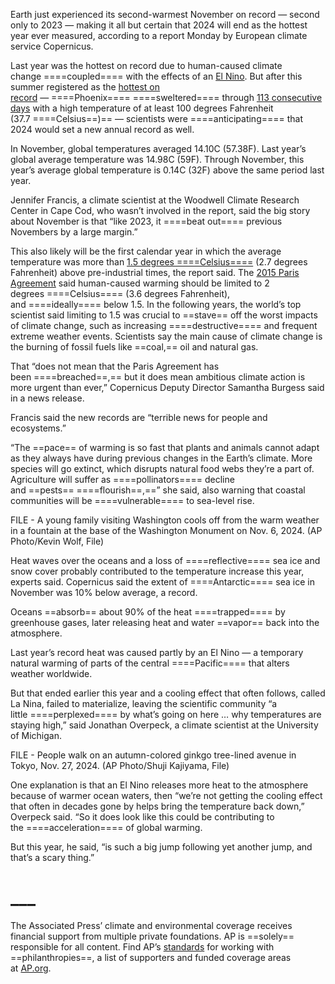 

Earth just experienced its second-warmest November on record — second only to 2023 — making it all but certain that 2024 will end as the hottest year ever measured, according to a report Monday by European climate service Copernicus.

Last year was the hottest on record due to human-caused climate change ====coupled==== with the effects of an [El Nino](https://apnews.com/article/el-nino-climate-global-warming-world-weather-6eb70f36ce098d931cfcdb82590c4066). But after this summer registered as the [hottest on record](https://apnews.com/article/heat-climate-change-record-broiling-hot-699026b8e57cc8404bc73d20e223500e) — ====Phoenix==== ====sweltered==== through [113 consecutive days](https://apnews.com/article/phoenix-summer-heat-cooler-temperatures-6a0093da70f5887336fdf5b2c75c07f9) with a high temperature of at least 100 degrees Fahrenheit (37.7 ====Celsius==)== — scientists were ====anticipating==== that 2024 would set a new annual record as well.

In November, global temperatures averaged 14.10C (57.38F). Last year’s global average temperature was 14.98C (59F). Through November, this year’s average global temperature is 0.14C (32F) above the same period last year.

Jennifer Francis, a climate scientist at the Woodwell Climate Research Center in Cape Cod, who wasn’t involved in the report, said the big story about November is that “like 2023, it ====beat out==== previous Novembers by a large margin.”

This also likely will be the first calendar year in which the average temperature was more than [1.5 degrees ====Celsius====](https://apnews.com/article/climate-science-business-scotland-europe-7b282af7df95b55dff2630e158631a73) (2.7 degrees Fahrenheit) above pre-industrial times, the report said. The [2015 Paris Agreement](https://apnews.com/general-news-81dabae32cb8463b86bd85d762da9e6d) said human-caused warming should be limited to 2 degrees ====Celsius==== (3.6 degrees Fahrenheit), and ====ideally==== below 1.5. In the following years, the world’s top scientist said limiting to 1.5 was crucial to ==stave== off the worst impacts of climate change, such as increasing ====destructive==== and frequent extreme weather events. Scientists say the main cause of climate change is the burning of fossil fuels like ==coal,== oil and natural gas.

That “does not mean that the Paris Agreement has been ====breached==,== but it does mean ambitious climate action is more urgent than ever,” Copernicus Deputy Director Samantha Burgess said in a news release.

Francis said the new records are “terrible news for people and ecosystems.”

“The ==pace== of warming is so fast that plants and animals cannot adapt as they always have during previous changes in the Earth’s climate. More species will go extinct, which disrupts natural food webs they’re a part of. Agriculture will suffer as ====pollinators==== decline and ==pests== ====flourish==,==” she said, also warning that coastal communities will be ====vulnerable==== to sea-level rise.

FILE - A young family visiting Washington cools off from the warm weather in a fountain at the base of the Washington Monument on Nov. 6, 2024. (AP Photo/Kevin Wolf, File)

Heat waves over the oceans and a loss of ====reflective==== sea ice and snow cover probably contributed to the temperature increase this year, experts said. Copernicus said the extent of ====Antarctic==== sea ice in November was 10% below average, a record.

Oceans ==absorb== about 90% of the heat ====trapped==== by greenhouse gases, later releasing heat and water ==vapor== back into the atmosphere.

Last year’s record heat was caused partly by an El Nino — a temporary natural warming of parts of the central ====Pacific==== that alters weather worldwide.

But that ended earlier this year and a cooling effect that often follows, called La Nina, failed to materialize, leaving the scientific community “a little ====perplexed==== by what’s going on here … why temperatures are staying high,” said Jonathan Overpeck, a climate scientist at the University of Michigan.

FILE - People walk on an autumn-colored ginkgo tree-lined avenue in Tokyo, Nov. 27, 2024. (AP Photo/Shuji Kajiyama, File)

One explanation is that an El Nino releases more heat to the atmosphere because of warmer ocean waters, then “we’re not getting the cooling effect that often in decades gone by helps bring the temperature back down,” Overpeck said. “So it does look like this could be contributing to the ====acceleration==== of global warming.

But this year, he said, “is such a big jump following yet another jump, and that’s a scary thing.”

# ___

The Associated Press’ climate and environmental coverage receives financial support from multiple private foundations. AP is ==solely== responsible for all content. Find AP’s [standards](https://www.ap.org/about/standards-for-working-with-outside-groups/) for working with ==philanthropies==, a list of supporters and funded coverage areas at [AP.org](https://www.ap.org/discover/Supporting-AP).
